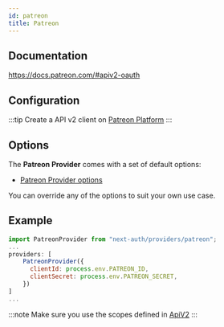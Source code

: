 ```yaml
---
id: patreon
title: Patreon
---
```


## Documentation

https://docs.patreon.com/#apiv2-oauth

## Configuration

:::tip
Create a API v2 client on [Patreon Platform](https://www.patreon.com/portal/registration/register-clients)
:::

## Options

The **Patreon Provider** comes with a set of default options:

- [Patreon Provider options](https://github.com/nextauthjs/next-auth/blob/main/packages/next-auth/src/providers/patreon.ts)

You can override any of the options to suit your own use case.

## Example

```js
import PatreonProvider from "next-auth/providers/patreon";
...
providers: [
    PatreonProvider({
      clientId: process.env.PATREON_ID,
      clientSecret: process.env.PATREON_SECRET,
    })
]
...
```

:::note
Make sure you use the scopes defined in [ApiV2](https://docs.patreon.com/#scopes)
:::
